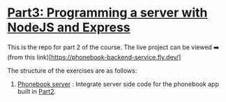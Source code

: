 # [Part3: Programming a server with NodeJS and Express](https://fullstackopen.com/en/part3)

This is the repo for part 2 of the course. The live project can be viewed ➡️ (from this link)[https://phonebook-backend-service.fly.dev/]

The structure of the exercises are as follows:

1. [Phonebook server](./phonebook/) : Integrate server side code for the phonebook app built in [Part2](../Part2/phonebook/).
